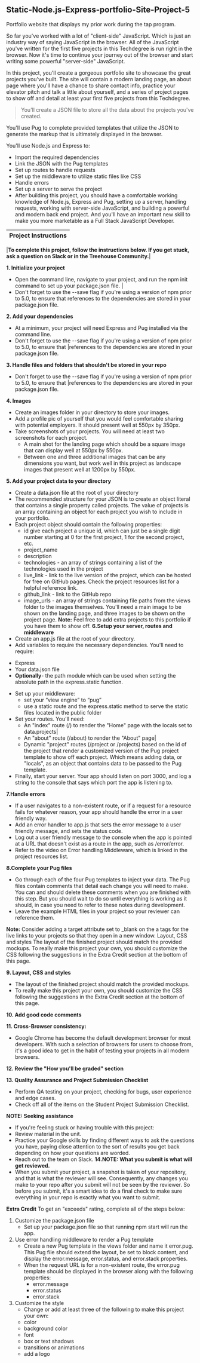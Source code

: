 ## Static-Node.js-Express-portfolio-Site-Project-5
Portfolio website that displays my prior work during the tap program.

So far you've worked with a lot of "client-side" JavaScript. Which is just an industry way of saying JavaScript in the browser. All of the JavaScript you've written for the first five projects in this Techdegree is run right in the browser. Now it's time to continue your journey out of the browser and start writing some powerful "server-side" JavaScript.

In this project, you'll create a gorgeous portfolio site to showcase the great projects you've built. The site will contain a modern landing page, an about page where you'll have a chance to share contact info, practice your elevator pitch and talk a little about yourself, and a series of project pages to show off and detail at least your first five projects from this Techdegree.

>You'll create a JSON file to store all the data about the projects you've created.

You'll use Pug to complete provided templates that utilize the JSON to generate the markup that is ultimately displayed in the browser.

You'll use Node.js and Express to:

* Import the required dependencies
* Link the JSON with the Pug templates
* Set up routes to handle requests
* Set up the middleware to utilize static files like CSS
* Handle errors
* Set up a server to serve the project
* After building this project, you should have a comfortable working knowledge of Node.js, Express and Pug, setting up a server, handling requests, working with server-side JavaScript, and building a powerful and modern back end project. And you'll have an important new skill to make you more marketable as a Full Stack JavaScript Developer.

| Project Instructions |  
|---|

 |**To complete this project, follow the instructions below. If you get stuck, ask a question on Slack or in the Treehouse Community.**|

 **1. Initialize your project** 
  * Open the command line, navigate to your project, and run the npm init command to set up your package.json file. |
  * Don't forget to use the --save flag if you're using a version of npm prior to 5.0, to ensure that references to the dependencies are stored in your package.json file.
  
 **2. Add your dependencies** 
 * At a minimum, your project will need Express and Pug installed via the command line. 
 * Don't forget to use the --save flag if you're using a version of npm prior to 5.0, to ensure that |references to the dependencies are stored in your package.json file.
  
 **3. Handle files and folders that shouldn't be stored in your repo** 
 * Don't forget to use the --save flag if you're using a version of npm prior to 5.0, to ensure that |references to the dependencies are stored in your package.json file.
  
 **4. Images** 
 * Create an images folder in your directory to store your images.
 * Add a profile pic of yourself that you would feel comfortable sharing with potential employers. It should present well at 550px by 350px.
 * Take screenshots of your projects. You will need at least two screenshots for each project.
   - A main shot for the landing page which should be a square image that can display well at 550px by 550px.
   - Between one and three additional images that can be any dimensions you want, but work well in this project as landscape images that present well at 1200px by 550px.
  
 **5. Add your project data to your directory** 
* Create a data.json file at the root of your directory
* The recommended structure for your JSON is to create an object literal that contains a single property called projects. The value of projects is an array containing an object for each project you wish to include in your portfolio.
* Each project object should contain the following properties:
    - id give each project a unique id, which can just be a single digit number starting at 0 for the first project, 1 for the second project, etc.
    - project_name
    - description
    - technologies - an array of strings containing a list of the technologies used in the project
    - live_link - link to the live version of the project, which can be hosted for free on GitHub pages. Check the project resources list for a helpful reference link.
    - github_link - link to the GitHub repo
    - image_urls - an array of strings containing file paths from the views folder to the images themselves. You'll need a main image to be shown on the landing page, and three images to be shown on the project page.
**Note:** Feel free to add extra projects to this portfolio if you have them to show off.
**6.Setup your server, routes and middleware**
* Create an app.js file at the root of your directory.
* Add variables to require the necessary dependencies. You'll need to require:
- Express
- Your data.json file
- **Optionally**- the path module which can be used when setting the absolute path in the express.static function.
* Set up your middleware:
  - set your “view engine” to “pug”
  - use a static route and the express.static method to serve the static files located in the public folder
* Set your routes. You'll need:
  - An "index" route (/) to render the "Home" page with the locals set to data.projects|
  - An "about" route (/about) to render the "About" page|
  - Dynamic "project" routes (/project or /projects) based on the id of the project that render a customized version of the Pug project template to show off each project. Which means adding data, or "locals", as an object that contains data to be passed to the Pug template.
* Finally, start your server. Your app should listen on port 3000, and log a string to the console that says which port the app is listening to.

**7.Handle errors**
* If a user navigates to a non-existent route, or if a request for a resource fails for whatever reason, your app should handle the error in a user friendly way.
* Add an error handler to app.js that sets the error message to a user friendly message, and sets the status code.
* Log out a user friendly message to the console when the app is pointed at a URL that doesn't exist as a route in the app, such as /error/error.
* Refer to the video on Error handling Middleware, which is linked in the project resources list.


**8.Complete your Pug files**
* Go through each of the four Pug templates to inject your data. The Pug files contain comments that detail each change you will need to make. You can and should delete these comments when you are finished with this step. But you should wait to do so until everything is working as it should, in case you need to refer to these notes during development.
* Leave the example HTML files in your project so your reviewer can reference them.
  
**Note:** Consider adding a target attribute set to _blank on the a tags for the live links to your projects so that they open in a new window.
Layout, CSS and styles
The layout of the finished project should match the provided mockups.
To really make this project your own, you should customize the CSS following the suggestions in the Extra Credit section at the bottom of this page.

**9. Layout, CSS and styles**
* The layout of the finished project should match the provided mockups.
* To really make this project your own, you should customize the CSS following the suggestions in the Extra Credit section at the bottom of this page.
  
**10. Add good code comments** 

**11. Cross-Browser consistency:**
* Google Chrome has become the default development browser for most developers. With such a selection of browsers for users to choose from, it's a good idea to get in the habit of testing your projects in all modern browsers.
  
**12. Review the "How you'll be graded" section**

**13. Quality Assurance and Project Submission Checklist**
* Perform QA testing on your project, checking for bugs, user experience and edge cases.
* Check off all of the items on the Student Project Submission Checklist.

**NOTE: Seeking assistance**

  * If you're feeling stuck or having trouble with this project:
  * Review material in the unit.
  * Practice your Google skills by finding different ways to ask the questions you have, paying close attention to the sort of results you get back depending on how your questions are worded.
  * Reach out to the team on Slack.
**14.NOTE: What you submit is what will get reviewed.**
* When you submit your project, a snapshot is taken of your repository, and that is what the reviewer will see. Consequently, any changes you make to your repo after you submit will not be seen by the reviewer. So before you submit, it's a smart idea to do a final check to make sure everything in your repo is exactly what you want to submit.

**Extra Credit**
To get an "exceeds" rating, complete all of the steps below:
1. Customize the package.json file
    * Set up your package.json file so that running npm start will run the app.
2. Use error handling middleware to render a Pug template
    * Create a new Pug template in the views folder and name it error.pug. This Pug file should extend the layout, be set to block content, and display the error.message, error.status, and error.stack properties.
    * When the request URL is for a non-existent route, the error.pug template should be displayed in the browser along with the following properties:
      * error.message
      * error.status
      * error.stack
3. Customize the style
    * Change or add at least three of the following to make this project your own:
    * color
    * background color
    * font
    * box or text shadows
    * transitions or animations
    * add a logo 
